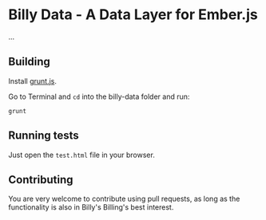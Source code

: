 # Billy Data - A Data Layer for Ember.js

...

## Building

Install [grunt.js](https://github.com/gruntjs/grunt/blob/0.3-stable/docs/toc.md).

Go to Terminal and `cd` into the billy-data folder and run:

```
grunt
```

## Running tests

Just open the `test.html` file in your browser.

## Contributing

You are very welcome to contribute using pull requests, as long as the functionality is also in Billy's Billing's best interest.